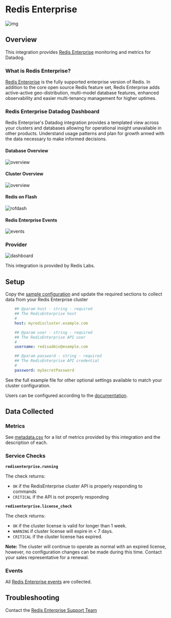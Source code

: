 # Redis Enterprise

![img](https://raw.githubusercontent.com/DataDog/integrations-extras/master/redisenterprise/images/redis-enterprise.jpg)

## Overview

This integration provides [Redis Enterprise][1] monitoring and metrics for Datadog.

### What is Redis Enterprise?

[Redis Enterprise][1] is the fully supported enterprise version of Redis.  In addition to the core open source Redis feature set, Redis Enterprise adds active-active geo-distribution, multi-model database features, enhanced observability and easier multi-tenancy management for higher uptimes.

### Redis Enterprise Datadog Dashboard

Redis Enterprise's Datadog integration provides a templated view across your clusters and databases allowing for operational insight unavailable in other products. Understand usage patterns and plan for growth armed with the data necessary to make informed decisions.

#### Database Overview
![overview](https://raw.githubusercontent.com/DataDog/integrations-extras/master/redisenterprise/images/dashboard.png)

#### Cluster Overview
![overview](https://raw.githubusercontent.com/DataDog/integrations-extras/master/redisenterprise/images/datadog_cluster_top_view.png)

#### Redis on Flash
![rofdash](https://raw.githubusercontent.com/DataDog/integrations-extras/master/redisenterprise/images/ROF_dashboard.png)

#### Redis Enterprise Events
![events](https://raw.githubusercontent.com/DataDog/integrations-extras/master/redisenterprise/images/events.png)


### Provider

![dashboard](https://raw.githubusercontent.com/DataDog/integrations-extras/master/redisenterprise/images/redislabs-logo.png)

This integration is provided by Redis Labs.



## Setup

Copy the [sample configuration][2] and update the required sections to collect data from your Redis Enterprise cluster

```yml
    ## @param host - string - required
    ## The RedisEnterprise host
    #
    host: myrediscluster.example.com

    ## @param user - string - required
    ## The RedisEnterprise API user
    #
    username: redisadmin@example.com

    ## @param password - string - required
    ## The RedisEnterprise API credential
    #
    password: mySecretPassword
```

See the full example file for other optional settings available to match your cluster configuration.

Users can be configured according to the [documentation][3].

## Data Collected

### Metrics

See [metadata.csv][4] for a list of metrics provided by this integration and the description of each.

### Service Checks

**`redisenterprise.running`**

The check returns:

- `OK` if the RedisEnterprise cluster API is properly responding to commands
- `CRITICAL` if the API is not properly responding

**`redisenterprise.license_check`**

The check returns:

- `OK` if the cluster license is valid for longer than 1 week.
- `WARNING` if cluster license will expire in < 7 days.
- `CRITICAL` if the cluster license has expired.

**Note:** The cluster will continue to operate as normal with an expired license, however, no configuration changes can be made during this time.  Contact your sales representative for a renewal.


### Events

All [Redis Enterprise events][5] are collected.

## Troubleshooting

Contact the [Redis Enterprise Support Team][6]


[1]: http://www.redislabs.com
[2]: https://github.com/DataDog/integrations-extras/blob/master/redisenterprise/datadog_checks/redisenterprise/data/conf.yaml.example
[3]: https://docs.redislabs.com/latest/rc/security/database-security/passwords-users-roles/
[4]: https://github.com/DataDog/integrations-extras/blob/master/redisenterprise/metadata.csv
[5]: https://docs.redislabs.com/latest/rs/administering/monitoring-metrics/#cluster-alerts
[6]: https://redislabs.com/deployment/support/

